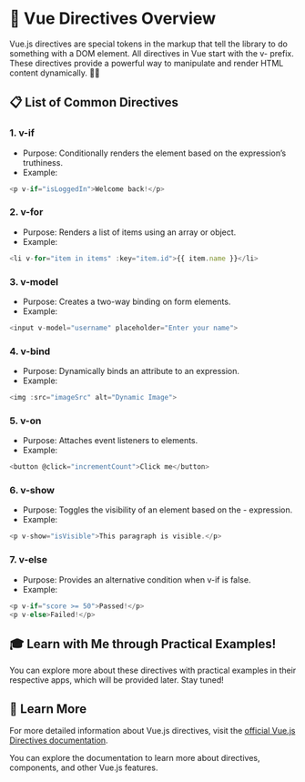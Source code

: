 # 🌟 Vue Directives Overview
Vue.js directives are special tokens in the markup that tell the library to do something with a DOM element. All directives in Vue start with the v- prefix. These directives provide a powerful way to manipulate and render HTML content dynamically. 📜✨

## 📋 List of Common Directives
### 1. v-if
- Purpose: Conditionally renders the element based on the expression’s truthiness.
- Example:
```js
<p v-if="isLoggedIn">Welcome back!</p>
```
### 2. v-for
- Purpose: Renders a list of items using an array or object.
- Example:
```js
<li v-for="item in items" :key="item.id">{{ item.name }}</li>
```
### 3. v-model
- Purpose: Creates a two-way binding on form elements.
- Example:
```js
<input v-model="username" placeholder="Enter your name">
```
### 4. v-bind
- Purpose: Dynamically binds an attribute to an expression.
- Example:
```js
<img :src="imageSrc" alt="Dynamic Image">
```
### 5. v-on
- Purpose: Attaches event listeners to elements.
- Example:
```js
<button @click="incrementCount">Click me</button>
```
### 6. v-show
- Purpose: Toggles the visibility of an element based on the - expression.
- Example:
```js
<p v-show="isVisible">This paragraph is visible.</p>
```
### 7. v-else
- Purpose: Provides an alternative condition when v-if is false.
- Example:
```js
<p v-if="score >= 50">Passed!</p>
<p v-else>Failed!</p>
```

## 🎓 Learn with Me through Practical Examples!
You can explore more about these directives with practical examples in their respective apps, which will be provided later. Stay tuned!

## 📖 Learn More
For more detailed information about Vue.js directives, visit the [official Vue.js Directives documentation](https://vuejs.org/guide/essentials/template-syntax.html#directives).

You can explore the documentation to learn more about directives, components, and other Vue.js features.
